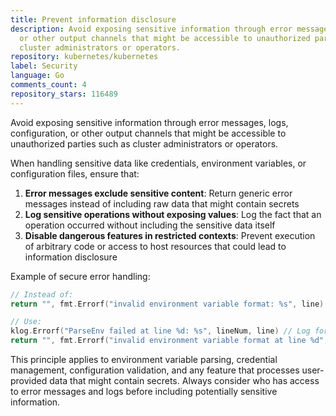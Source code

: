 ```yaml
---
title: Prevent information disclosure
description: Avoid exposing sensitive information through error messages, logs, configuration,
  or other output channels that might be accessible to unauthorized parties such as
  cluster administrators or operators.
repository: kubernetes/kubernetes
label: Security
language: Go
comments_count: 4
repository_stars: 116489
---
```


Avoid exposing sensitive information through error messages, logs, configuration, or other output channels that might be accessible to unauthorized parties such as cluster administrators or operators.

When handling sensitive data like credentials, environment variables, or configuration files, ensure that:

1. **Error messages exclude sensitive content**: Return generic error messages instead of including raw data that might contain secrets
2. **Log sensitive operations without exposing values**: Log the fact that an operation occurred without including the sensitive data itself
3. **Disable dangerous features in restricted contexts**: Prevent execution of arbitrary code or access to host resources that could lead to information disclosure

Example of secure error handling:
```go
// Instead of:
return "", fmt.Errorf("invalid environment variable format: %s", line)

// Use:
klog.Errorf("ParseEnv failed at line %d: %s", lineNum, line) // Log for debugging
return "", fmt.Errorf("invalid environment variable format at line %d", lineNum) // Safe error for user
```

This principle applies to environment variable parsing, credential management, configuration validation, and any feature that processes user-provided data that might contain secrets. Always consider who has access to error messages and logs before including potentially sensitive information.